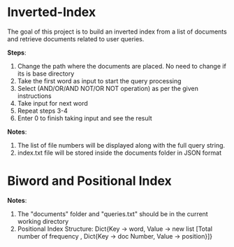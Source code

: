 # Inverted-Index
The goal of this project is to build an inverted index from a list of documents and retrieve documents related to user queries.

**Steps**:
1. Change the path where the documents are placed. No need to change if its is base directory
2. Take the first word as input to start the query processing
3. Select (AND/OR/AND NOT/OR NOT operation) as per the given instructions
4. Take input for next word
5. Repeat steps 3-4
6. Enter 0 to finish taking input and see the result

**Notes**:
1. The list of file numbers will be displayed along with the full query string.
2. index.txt file will be stored inside the documents folder in JSON format

# Biword and Positional Index
**Notes**:
1. The "documents" folder and "queries.txt" should be in the current working directory
2. Positional Index Structure: Dict{Key -> word, Value -> new list [Total number of frequency , Dict{Key -> doc Number, Value -> position}]}
